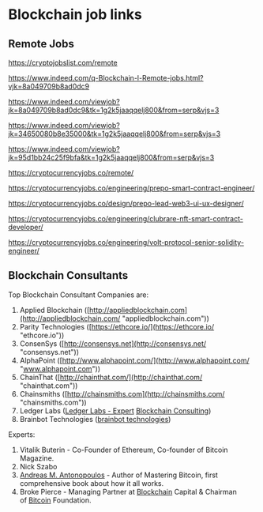 # Blockchain job links

## Remote Jobs

https://cryptojobslist.com/remote

https://www.indeed.com/q-Blockchain-l-Remote-jobs.html?vjk=8a049709b8ad0dc9

https://www.indeed.com/viewjob?jk=8a049709b8ad0dc9&tk=1g2k5jaaqqelj800&from=serp&vjs=3

https://www.indeed.com/viewjob?jk=34650080b8e35000&tk=1g2k5jaaqqelj800&from=serp&vjs=3

https://www.indeed.com/viewjob?jk=95d1bb24c25f9bfa&tk=1g2k5jaaqqelj800&from=serp&vjs=3

https://cryptocurrencyjobs.co/remote/

https://cryptocurrencyjobs.co/engineering/prepo-smart-contract-engineer/

https://cryptocurrencyjobs.co/design/prepo-lead-web3-ui-ux-designer/

https://cryptocurrencyjobs.co/engineering/clubrare-nft-smart-contract-developer/

https://cryptocurrencyjobs.co/engineering/volt-protocol-senior-solidity-engineer/

## Blockchain Consultants

Top Blockchain Consultant Companies are:

1.  Applied Blockchain ([http://appliedblockchain.com](http://appliedblockchain.com/ "appliedblockchain.com"))
2.  Parity Technologies ([https://ethcore.io/](https://ethcore.io/ "ethcore.io"))
3.  ConsenSys ([http://consensys.net](http://consensys.net/ "consensys.net"))
4.  AlphaPoint ([http://www.alphapoint.com/](http://www.alphapoint.com/ "www.alphapoint.com"))
5.  ChainThat ([http://chainthat.com/](http://chainthat.com/ "chainthat.com"))
6.  Chainsmiths ([http://chainsmiths.com](http://chainsmiths.com/ "chainsmiths.com"))
7.  Ledger Labs ([Ledger Labs - Expert](https://ledgerlabs.com/ "ledgerlabs.com") [Blockchain Consulting](https://ledgerlabs.com/ "ledgerlabs.com"))
8.  Brainbot Technologies ([brainbot technologies](http://www.brainbot.com/ "www.brainbot.com"))

Experts:

1.  Vitalik Buterin - Co-Founder of Ethereum, Co-founder of Bitcoin Magazine.
2.  Nick Szabo
3.  [Andreas M. Antonopoulos](https://antonopoulos.com/ "antonopoulos.com") - Author of Mastering Bitcoin, first comprehensive book about how it all works.
4.  Broke Pierce - Managing Partner at [Blockchain](https://twitter.com/hashtag/Blockchain?src=hash "twitter.com") Capital & Chairman of [Bitcoin](https://twitter.com/hashtag/Bitcoin?src=hash "twitter.com") Foundation.